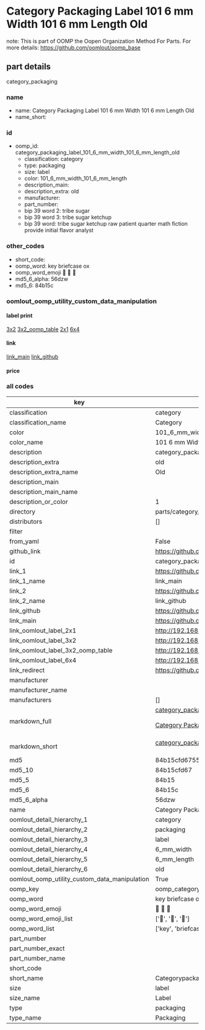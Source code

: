 # Category Packaging Label 101 6 mm Width 101 6 mm Length Old  

note: This is part of OOMP the Oopen Organization Method For Parts. For more details: https://github.com/oomlout/oomp_base

##  part details
  



category_packaging



### name
* name: Category Packaging Label 101 6 mm Width 101 6 mm Length Old
* name_short: 
### id
* oomp_id: category_packaging_label_101_6_mm_width_101_6_mm_length_old
  * classification: category
  * type: packaging
  * size: label
  * color: 101_6_mm_width_101_6_mm_length
  * description_main: 
  * description_extra: old
  * manufacturer: 
  * part_number: 
  * bip 39 word 2: tribe sugar
  * bip 39 word 3: tribe sugar ketchup
  * bip 39 word: tribe sugar ketchup raw patient quarter math fiction provide initial flavor analyst

### other_codes
* short_code: 
* oomp_word: key briefcase ox
* oomp_word_emoji :key: :briefcase: :ox:
* md5_6_alpha: 56dzw
* md5_6: 84b15c






### oomlout_oomp_utility_custom_data_manipulation
#### label print
[3x2](http://192.168.1.245:1112/?label=oomp%2056dzw)
[3x2_oomp_table](http://192.168.1.108:1112/?label=oomp%2056dzw)
[2x1](http://192.168.1.242:1112/?label=oomp%2056dzw)
[6x4](http://192.168.1.55:1112/?label=oomp%2056dzw)    

#### link

[link_main](https://github.com/oomlout/oomlout_oomp_version_1_messy/tree/main/parts/category_packaging_label_101_6_mm_width_101_6_mm_length_old) [link_github](https://github.com/oomlout/oomlout_oomp_version_1_messy/tree/main/parts/category_packaging_label_101_6_mm_width_101_6_mm_length_old)                             

#### price







### all codes 
| key | value |  
| --- | --- |  
| classification | category |  
| classification_name | Category |  
| color | 101_6_mm_width_101_6_mm_length |  
| color_name | 101 6 mm Width 101 6 mm Length |  
| description | category_packaging |  
| description_extra | old |  
| description_extra_name | Old |  
| description_main |  |  
| description_main_name |  |  
| description_or_color | 1  |  
| directory | parts/category_packaging_label_101_6_mm_width_101_6_mm_length_old |  
| distributors | [] |  
| filter |  |  
| from_yaml | False |  
| github_link | https://github.com/oomlout/oomlout_oomp_part_src/tree/main/parts/category_packaging_label_101_6_mm_width_101_6_mm_length_old |  
| id | category_packaging_label_101_6_mm_width_101_6_mm_length_old |  
| link_1 | https://github.com/oomlout/oomlout_oomp_version_1_messy/tree/main/parts/category_packaging_label_101_6_mm_width_101_6_mm_length_old |  
| link_1_name | link_main |  
| link_2 | https://github.com/oomlout/oomlout_oomp_version_1_messy/tree/main/parts/category_packaging_label_101_6_mm_width_101_6_mm_length_old |  
| link_2_name | link_github |  
| link_github | https://github.com/oomlout/oomlout_oomp_version_1_messy/tree/main/parts/category_packaging_label_101_6_mm_width_101_6_mm_length_old |  
| link_main | https://github.com/oomlout/oomlout_oomp_version_1_messy/tree/main/parts/category_packaging_label_101_6_mm_width_101_6_mm_length_old |  
| link_oomlout_label_2x1 | http://192.168.1.242:1112/?label=oomp%2056dzw |  
| link_oomlout_label_3x2 | http://192.168.1.245:1112/?label=oomp%2056dzw |  
| link_oomlout_label_3x2_oomp_table | http://192.168.1.108:1112/?label=oomp%2056dzw |  
| link_oomlout_label_6x4 | http://192.168.1.55:1112/?label=oomp%2056dzw |  
| link_redirect | https://github.com/oomlout/oomlout_oomp_version_1_messy/tree/main/parts/category_packaging_label_101_6_mm_width_101_6_mm_length_old |  
| manufacturer |  |  
| manufacturer_name |  |  
| manufacturers | [] |  
| markdown_full | [category_packaging_label_101_6_mm_width_101_6_mm_length_old](none)<br>[](none)<br>[Category Packaging Label 101 6 Mm Width 101 6 Mm Length Old](none)<br><br> |  
| markdown_short | [category_packaging_label_101_6_mm_width_101_6_mm_length_old](none)<br><br> |  
| md5 | 84b15cfd6755d122bdd08b28f3f63742 |  
| md5_10 | 84b15cfd67 |  
| md5_5 | 84b15 |  
| md5_6 | 84b15c |  
| md5_6_alpha | 56dzw |  
| name | Category Packaging Label 101 6 mm Width 101 6 mm Length Old |  
| oomlout_detail_hierarchy_1 | category |  
| oomlout_detail_hierarchy_2 | packaging |  
| oomlout_detail_hierarchy_3 | label |  
| oomlout_detail_hierarchy_4 | 6_mm_width |  
| oomlout_detail_hierarchy_5 | 6_mm_length |  
| oomlout_detail_hierarchy_6 | old |  
| oomlout_oomp_utility_custom_data_manipulation | True |  
| oomp_key | oomp_category_packaging_label_101_6_mm_width_101_6_mm_length_old |  
| oomp_word | key briefcase ox |  
| oomp_word_emoji | :key: :briefcase: :ox: |  
| oomp_word_emoji_list | [':key:', ':briefcase:', ':ox:'] |  
| oomp_word_list | ['key', 'briefcase', 'ox'] |  
| part_number |  |  
| part_number_exact |  |  
| part_number_name |  |  
| short_code |  |  
| short_name | Categorypackaging |  
| size | label |  
| size_name | Label |  
| type | packaging |  
| type_name | Packaging |  
